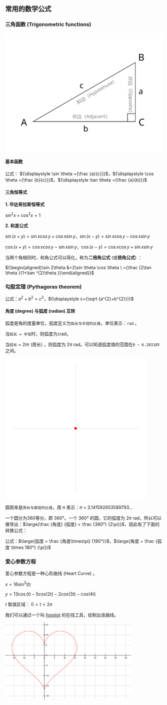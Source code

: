 ## 常用的数学公式 
### 三角函数 (Trigonometric functions)

<img src='trigonometry-triangle.svg' />

#### 基本函数

公式： ${\displaystyle \sin \theta ={\frac {a}{c}}}$，${\displaystyle \cos \theta ={\frac {b}{c}}}$，${\displaystyle \tan \theta ={\frac {a}{b}}}$

#### 三角恒等式

**1. 毕达哥拉斯恒等式**

$\sin^2x + \cos^2x = 1$

**2. 和差公式**

$\sin \left(x+y\right)=\sin x \cos y + \cos x \sin y$，$\sin \left(x-y\right)=\sin x \cos y - \cos x \sin y$

$\cos \left(x+y\right)=\cos x \cos y - \sin x \sin y$，$\cos \left(x-y\right)=\cos x \cos y + \sin x \sin y$

当两个角相同时，和角公式可以简化，称为**二倍角公式** (或**倍角公式**) ：

${\begin{aligned}\sin 2\theta &=2\sin \theta \cos \theta \ ={\frac  {2\tan \theta }{1+\tan ^{2}\theta }}\end{aligned}}$

### 勾股定理 (Pythagoras theorem)

公式：${\displaystyle a^{2}+b^{2}=c^{2}}$，${\displaystyle c={\sqrt {a^{2}+b^{2}}}}$

#### 角度 (degree) 与弧度 (radian) 互转

弧度是角的度量单位，弧度定义为`弧长与半径的比值`，单位表示：`rad` 。

当`弧长 = 半径`时，则弧度为`1`rad。

当`弧长` = $2\pi r$ (周长) ，则弧度为 $2\pi$ rad。可以知道弧度值的范围在`0 ~ 6.283185`之间。

<img src='circle_radians.gif' />

圆周率是`周长与直径的比值`，用 $\pi$ 表示：$\pi$ = 3.141592653589793...

一个圆分为360等分，即 $360°$。一个 $360°$ 的圆，它的弧度为 $2\pi$ rad，所以可以推导出：$\large{\frac {角度} {弧度} = \frac {360°} {2\pi}}$，因此有了下面的转换公式：

公式：$\large{弧度 = \frac {角度\times\pi} {180°}}$，$\large{角度 = \frac {弧度 \times 180°} {\pi}}$

### 爱心参数方程

爱心参数方程是一种心形曲线 (Heart Curve) 。

$x = 16\sin^3(t)$

$y = 13\cos(t) - 5cos(2t) - 2cos(3t)-cos(4t)$

$t$ 取值区域： $0< t < 2\pi$

我们可以通过一个叫 [fooplot](http://www.fooplot.com/#W3sidHlwZSI6MiwiZXF4IjoiMTZzaW4ocyleMyIsImVxeSI6IjEzY29zKHMpLTVjb3MoMnMpLTJjb3MoM3MpLWNvcyg0cykiLCJjb2xvciI6IiNmZjAwMDAiLCJzbWluIjoiMCIsInNtYXgiOiIycGkiLCJzc3RlcCI6Ii4wMSJ9LHsidHlwZSI6MTAwMCwid2luZG93IjpbIi00OC44MDEzMDI5MDk4NTA5MiIsIjcyLjI3MDYzMTc5MDE2MDg5IiwiLTQwLjA0Njg3MDcwODQ2NTQ1NSIsIjM0LjQ1ODkzNTI2MDc3MjYiXX1d) 的在线工具，绘制出该曲线。

<img src='heart-curve.svg' style="max-width:80%" />
